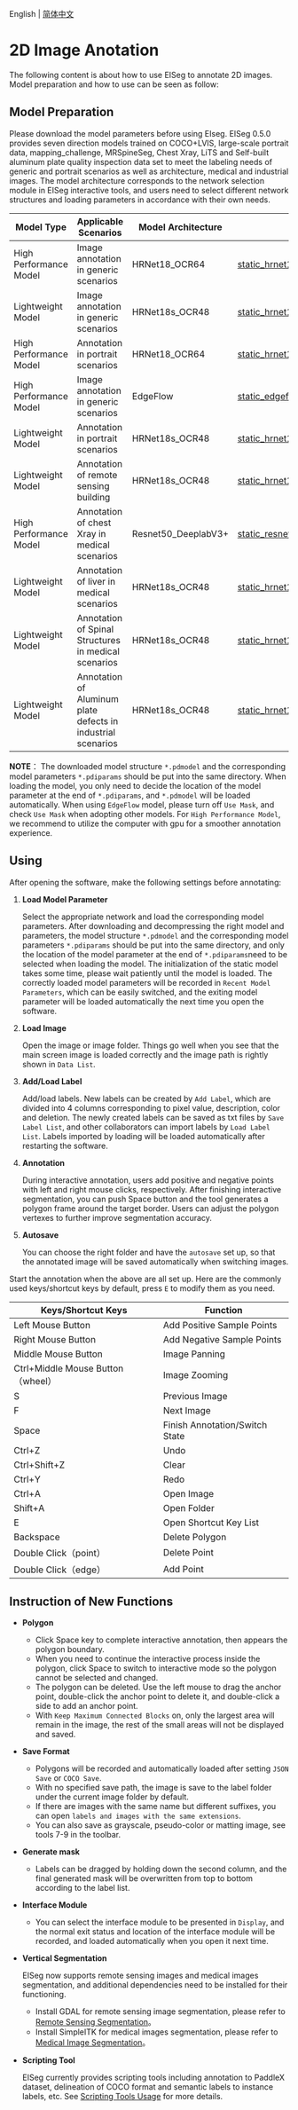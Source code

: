 English | [简体中文](image.md)
# 2D Image Anotation

The following content is about how to use EISeg to annotate 2D images. Model preparation and how to use can be seen as follow:

## Model Preparation

Please download the model parameters before using EIseg. EISeg 0.5.0 provides seven direction models trained on COCO+LVIS, large-scale portrait data, mapping_challenge, MRSpineSeg, Chest Xray, LiTS and Self-built aluminum plate quality inspection data set to meet the labeling needs of generic and portrait scenarios as well as architecture, medical and industrial images. The model architecture corresponds to the network selection module in EISeg interactive tools, and users need to select different network structures and loading parameters in accordance with their own needs.

| Model Type          | Applicable Scenarios                     | Model Architecture | Download Link                                                |
|---------------------| ---------------------------------------- | ------------------ | ------------------------------------------------------------ |
| High Performance Model | Image annotation in generic scenarios    | HRNet18_OCR64      | [static_hrnet18_ocr64_cocolvis](https://paddleseg.bj.bcebos.com/eiseg/0.4/static_hrnet18_ocr64_cocolvis.zip) |
| Lightweight Model   | Image annotation in generic scenarios    | HRNet18s_OCR48     | [static_hrnet18s_ocr48_cocolvis](https://paddleseg.bj.bcebos.com/eiseg/0.4/static_hrnet18s_ocr48_cocolvis.zip) |
| High Performance Model | Annotation in portrait scenarios         | HRNet18_OCR64      | [static_hrnet18_ocr64_human](https://paddleseg.bj.bcebos.com/eiseg/0.4/static_hrnet18_ocr64_human.zip) |
| High Performance Model | Image annotation in generic scenarios    | EdgeFlow           | [static_edgeflow_cocolvis](https://paddleseg.bj.bcebos.com/eiseg/0.4/static_edgeflow_cocolvis.zip) |
| Lightweight Model   | Annotation in portrait scenarios         | HRNet18s_OCR48     | [static_hrnet18s_ocr48_human](https://paddleseg.bj.bcebos.com/eiseg/0.4/static_hrnet18s_ocr48_human.zip) |
| Lightweight Model   | Annotation of remote sensing building    | HRNet18s_OCR48     | [static_hrnet18_ocr48_rsbuilding_instance](https://paddleseg.bj.bcebos.com/eiseg/0.4/static_hrnet18_ocr48_rsbuilding_instance.zip) |
| High Performance Model | Annotation of chest Xray in medical scenarios | Resnet50_DeeplabV3+   | [static_resnet50_deeplab_chest_xray \*](https://paddleseg.bj.bcebos.com/eiseg/0.5/static_resnet50_deeplab_chest_xray.zip) |
| Lightweight Model   | Annotation of liver in medical scenarios | HRNet18s_OCR48     | [static_hrnet18s_ocr48_lits](https://paddleseg.bj.bcebos.com/eiseg/0.4/static_hrnet18s_ocr48_lits.zip) |
| Lightweight Model   | Annotation of Spinal Structures in medical scenarios | HRNet18s_OCR48     | [static_hrnet18s_ocr48_MRSpineSeg](https://paddleseg.bj.bcebos.com/eiseg/0.5/static_hrnet18s_ocr48_MRSpineSeg.zip) |
| Lightweight Model   | Annotation of Aluminum plate defects in industrial scenarios | HRNet18s_OCR48     | [static_hrnet18s_ocr48_aluminium ](https://paddleseg.bj.bcebos.com/eiseg/0.5/static_hrnet18s_ocr48_aluminium.zip) |

**NOTE**： The downloaded model structure `*.pdmodel` and the corresponding model parameters `*.pdiparams` should be put into the same directory. When loading the model, you only need to decide the location of the model parameter at the end of `*.pdiparams`, and `*.pdmodel` will be loaded automatically. When using `EdgeFlow` model, please turn off `Use Mask`, and check `Use Mask` when adopting other models. For `High Performance Model`, we recommend to utilize the computer with gpu for a smoother annotation experience.

## Using

After opening the software, make the following settings before annotating:

1. **Load Model Parameter**

   Select the appropriate network and load the corresponding model parameters.  After downloading and decompressing the right model and parameters, the model structure `*.pdmodel` and the corresponding model parameters `*.pdiparams` should be put into the same directory, and only the location of the model parameter at the end of `*.pdiparams`need to be selected when loading the model. The initialization of the static model takes some time, please wait patiently until the model is loaded. The correctly loaded model parameters will be recorded in `Recent Model Parameters`, which can be easily switched, and the exiting model parameter will be loaded automatically the next time you open the software.

2. **Load Image**

   Open the image or image folder. Things go well when you see that the main screen image is loaded correctly and the image path is rightly shown in `Data List`.

3. **Add/Load Label**

   Add/load labels. New labels can be created by `Add Label`, which are divided into 4 columns corresponding to pixel value, description, color and deletion. The newly created labels can be saved as txt files by `Save Label List`, and other collaborators can import labels by `Load Label List`. Labels imported by loading will be loaded automatically after restarting the software.

4. **Annotation**

    During interactive annotation, users add positive and negative points with left and right mouse clicks, respectively. After finishing interactive segmentation, you can push Space button and the tool generates a polygon frame around the target border. Users can
adjust the polygon vertexes to further improve segmentation accuracy.

5. **Autosave**

   You can choose the right folder and have the `autosave` set up, so that the annotated image will be saved automatically when switching images.

Start the annotation when the above are all set up. Here are the commonly used keys/shortcut keys by default, press `E` to modify them as you need.

| Keys/Shortcut Keys                | Function                       |
| --------------------------------- | ------------------------------ |
| Left Mouse Button                 | Add Positive Sample Points     |
| Right Mouse Button                | Add Negative Sample Points     |
| Middle Mouse Button               | Image Panning                  |
| Ctrl+Middle Mouse Button（wheel） | Image Zooming                  |
| S                                 | Previous Image                 |
| F                                 | Next Image                     |
| Space                             | Finish Annotation/Switch State |
| Ctrl+Z                            | Undo                           |
| Ctrl+Shift+Z                      | Clear                          |
| Ctrl+Y                            | Redo                           |
| Ctrl+A                            | Open Image                     |
| Shift+A                           | Open Folder                    |
| E                                 | Open Shortcut Key List         |
| Backspace                         | Delete Polygon                 |
| Double Click（point）             | Delete Point                   |
| Double Click（edge）              | Add Point                      |

## Instruction of New Functions

- **Polygon**

  - Click Space key to complete interactive annotation, then appears the polygon boundary.
  - When you need to continue the interactive process inside the polygon, click Space to switch to interactive mode so the polygon cannot be selected and changed.
  - The polygon can be deleted. Use the left mouse to drag the anchor point, double-click the anchor point to delete it, and double-click a side to add an anchor point.
  - With `Keep Maximum Connected Blocks` on, only the largest area will remain in the image, the rest of the small areas will not be displayed and saved.

- **Save Format**

  - Polygons will be recorded and automatically loaded after setting `JSON Save` or `COCO Save`.
  - With no specified save path, the image is save to the label folder under the current image folder by default.
  - If there are images with the same name but different suffixes, you can open `labels and images with the same extensions`.
  - You can also save as grayscale,  pseudo-color or matting image, see tools 7-9 in the toolbar.

- **Generate mask**

  - Labels can be dragged by holding down the second column, and the final generated mask will be overwritten from top to bottom according to the label list.

- **Interface Module**

  - You can select the interface module to be presented in `Display`, and the normal exit status and location of the interface module will be recorded, and loaded automatically when you open it next time.

- **Vertical Segmentation**

  EISeg now supports remote sensing images and medical images segmentation, and additional dependencies need to be installed for their functioning.

  - Install GDAL for remote sensing image segmentation, please refer to [Remote Sensing Segmentation](docs/remote_sensing_en.md)。
  - Install SimpleITK for medical images segmentation, please refer to [Medical Image Segmentation](docs/medical_en.md)。

- **Scripting Tool**

  EISeg currently provides scripting tools including annotation to PaddleX dataset, delineation of COCO format and semantic labels to instance labels, etc. See [Scripting Tools Usage](https://github.com/PaddlePaddle/PaddleSeg/blob/develop/EISeg/) for more details.
